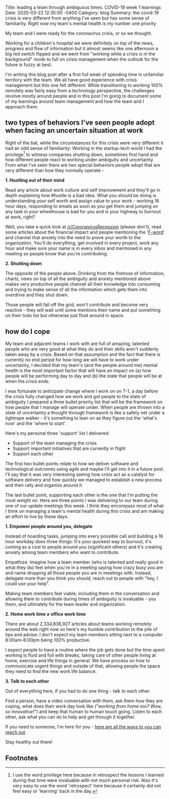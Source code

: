 Title: leading a team through ambiguous times: COVID-19 week 1 learnings  
Date:   2020-03-22 12:35:00 -0400
Category: blog
Summary: the covid-19 crisis is very different from anything I've seen but has some sense of familiarity. Right now my team's mental health is my number one priority


My team and I were ready for the coronavirus crisis, or so we thought.

Working for a children's hospital we were definitely on top of the news, progress and flow of information but it almost seems like one afternoon a big red switch flipped and we went from "working while a crisis is in the background" mode to full on crisis management when the  outlook for the future is fuzzy at best.

I'm writing this blog post after a first full week of spending time in unfamiliar territory with the team. We all have good experience with crisis management but this one felt different: While transitioning to working 100% remotely was fairly easy from a technology perspective, the challenges revolve mostly around people and in this post I'm going to document some of my learnings around team management and how the team and I approach them.

## two types of behaviors I've seen people adopt when facing an uncertain situation at work

Right of the bat, while the circumstances for this crisis were very different it had an odd sense of familiarity: Working in the startup-tech world I had the privilege[^1] to witness companies shutting down, sometimes first hand and how different people react to working under ambiguity and uncertainty. From what I've seen there are two special behaviors people adopt that are very different than how they normally operate -

 **1. Hustling out of their mind**

Read any article about work culture and self improvement and they'll go in depth explaining how #hustle is a bad idea. What you should be doing is understanding your self worth and assign value to your work - working 16 hour days, responding to emails as soon as you get them and jumping on any task in your wheelhouse is bad for you and is your highway to burnout at work, right?

Well, you take a quick look at [/r/CoronavirusRecession](/r/CoronavirusRecession) (please don't), read some articles about the financial impact and people mentioning the '[F-word](https://en.wikipedia.org/wiki/Furlough)' and channel that anxiety into the need to prove your worth to the organization. You'll do everything, get involved in every project, work any hour and make sure your name is in every inbox and mentioned in any meeting so people know that you're contributing.

**2. Shutting down**

The opposite of the people above. Drinking from the firehose of information, charts, news on top of all the ambiguity and anxiety mentioned above makes very productive people channel all their knowledge into consuming and trying to make sense of all the information which gets them into overdrive and they shut down.

Those people will fall off the grid, won't contribute and become very reactive - they will wait until some mentions their name and put something on their todo list but otherwise just float around in space.

## how do I cope

My team and adjacent teams I work with are full of amazing, talented people who are very good at what they do and their skills aren't suddenly taken away by a crisis. Based on that assumption and the fact that there is currently no end period for how long we will have to work under uncertainty, I decided that my team's (and the people around me) mental health is the most important factor that will have an impact on (a) how people will be performing day to day and (b) the state that people will be at when the crisis ends.

I was fortunate to anticipate change where I work on on T-1, a day before the crisis fully changed how we work and got people to the state of ambiguity I prepared a three bullet priority list that will be the framework on how people that I manage will operate under. When people are thrown into a state of uncertainty a thought through framework is like a safety net under a tightrope walker - it's something to lean on as they figure out the 'what's now' and the 'where to start'.

Here's my personal three 'support' list I delivered:

- Support of the team managing the crisis
- Support important initiatives that are currently in flight
- Support each other

The first two bullet points relate to how we deliver software and technological outcomes using agile and maybe I'll get into it in a future post. I'll say that it was very interesting seeing how crisis act as a catalyst for software delivery and how quickly we managed to establish a new process and then rally and organize around it.

The last bullet point, supporting each other is the one that I'm putting the most weight on. Here are three points I was delivering to our team during one of our update meetings this week. I think they encompass most of what I think on managing a team's mental health during this crisis and am making an effort to live by these days.

**1. Empower people around you, delegate**

Instead of hoarding tasks, jumping into every possible call and building a 16 hour workday does three things: It's your quickest way to burnout, it's coming as a cost to people around you (significant others) and it's creating anxiety among team members who want to contribute.

Empathize. Imagine how a team member (who is talented and really good in what they do) feel when you're in a meeting saying how crazy busy you are and name dropping all those people you are in meetings with. Instead, delegate more than you think you should, reach out to people with "hey, I could use your help".

Making team members feel viable, including them in the conversation and allowing them to contribute during times of ambiguity is invaluable - you them, and ultimately for the team leader and organization.

**2. Home work time ≠ office work time**

There are about 2,334,836,927 articles about teams working remotely around the web right now so here's my humble contribution to the pile of tips and advise: I don't expect my team members sitting next to a computer 8:00am-6:00pm being 100% productive.

I expect people to have a routine where the job gets done but the time spent working is fluid and full with breaks, taking care of other people living at home, exercise and life things in general. We have process on how to communicate urgent things and outside of that, allowing people the space they need to find the new work life balance.


**3. Talk to each other**

Out of everything here, if you had to do one thing - talk to each other.

Find a person, have a video conversation with them, ask them how they are coping, what does their work day look like _("working from home too? Wow, so innovative!")_  and keep that human to human touch going. Listen to each other, ask what you can do to help and get through it together.

If you need to someone, I'm here for you - [here are all the ways to you can reach out](https://slashproject.co/about/).

Stay healthy out there!



## Footnotes

[^1]: I use the word privilege here because in retrospect the lessons I learned during that time were invaluable with not much personal risk. Also it's very easy to use the word 'retrospect' here because it certainly did not feel easy or 'learning' back in the day.

